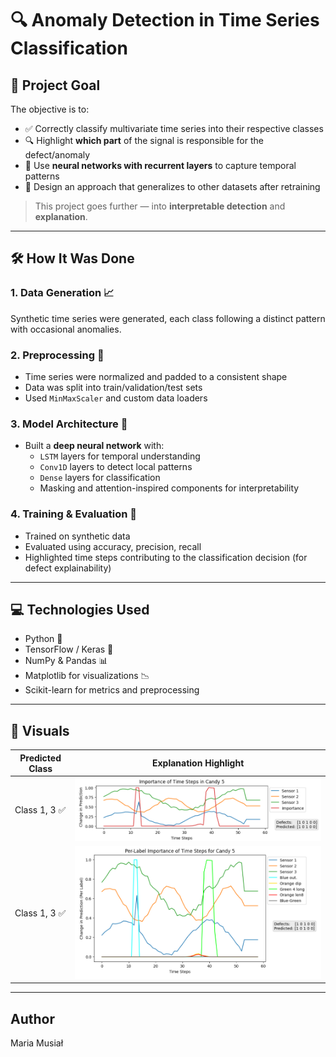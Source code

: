 # 🔍 Anomaly Detection in Time Series Classification


## 🎯 Project Goal

The objective is to:
- ✅ Correctly classify multivariate time series into their respective classes  
- 🔍 Highlight **which part** of the signal is responsible for the defect/anomaly  
- 🧠 Use **neural networks with recurrent layers** to capture temporal patterns  
- 🔁 Design an approach that generalizes to other datasets after retraining

> This project goes further — into **interpretable detection** and **explanation**.

---

## 🛠️ How It Was Done

### 1. Data Generation 📈  
Synthetic time series were generated, each class following a distinct pattern with occasional anomalies.

### 2. Preprocessing 🔧  
- Time series were normalized and padded to a consistent shape  
- Data was split into train/validation/test sets  
- Used `MinMaxScaler` and custom data loaders

### 3. Model Architecture 🧠  
- Built a **deep neural network** with:
  - `LSTM` layers for temporal understanding
  - `Conv1D` layers to detect local patterns
  - `Dense` layers for classification
  - Masking and attention-inspired components for interpretability

### 4. Training & Evaluation 🧪  
- Trained on synthetic data  
- Evaluated using accuracy, precision, recall  
- Highlighted time steps contributing to the classification decision (for defect explainability)  

---

## 💻 Technologies Used

- Python 🐍  
- TensorFlow / Keras 🔁  
- NumPy & Pandas 📊  
- Matplotlib for visualizations 📉  
- Scikit-learn for metrics and preprocessing  

---

## 📸 Visuals

| Predicted Class | Explanation Highlight |
|-----------------|------------------------|
| Class 1, 3 ✅ | ![highlight](https://github.com/Bialkasss/DeepLearning/blob/f406c348536a8532d494b38c018b9fe21415d1ea/RNN/Candies/Screenshot_1.png) |
| Class 1, 3 ✅ | ![highlight](https://github.com/Bialkasss/DeepLearning/blob/f406c348536a8532d494b38c018b9fe21415d1ea/RNN/Candies/anomalies.png) |

---

## Author
Maria Musiał
